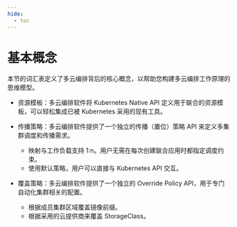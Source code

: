 ```yaml
---
hide:
  - toc
---
```


# 基本概念

本节的词汇表定义了多云编排背后的核心概念，以帮助您构建多云编排工作原理的思维模型。

- 资源模板：多云编排软件将 Kubernetes Native API 定义用于联合的资源模板，可以轻松集成已被 Kubernetes 采用的现有工具。
- 传播策略：多云编排软件提供了一个独立的传播（置位）策略 API 来定义多集群调度和传播需求。
    - 映射与工作负载支持 1:n。用户无需在每次创建联合应用时都指定调度约束。
    - 使用默认策略，用户可以直接与 Kubernetes API 交互。

- 覆盖策略：多云编排软件提供了一个独立的 Override Policy API，用于专门自动化集群相关的配置。
    - 根据成员集群区域覆盖镜像前缀。
    - 根据采用的云提供商来覆盖 StorageClass。
